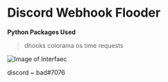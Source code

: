 # Discord Webhook Flooder

 **Python Packages Used**
> dhooks
> colorama
> os
> time
> requests

![Image of Interfaec](https://i.imgur.com/NGq5vam.png)

discord ~ bad#7076